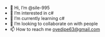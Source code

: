 - 👋 Hi, I’m @sile-995
- 👀 I’m interested in c#
- 🌱 I’m currently learning c#
- 💞️ I’m looking to collaborate on with people 
- 📫 How to reach me oyedipe63@gmail.com 

<!---
sile-995/sile-995 is a ✨ special ✨ repository because its `README.md` (this file) appears on your GitHub profile.
You can click the Preview link to take a look at your changes.
--->
